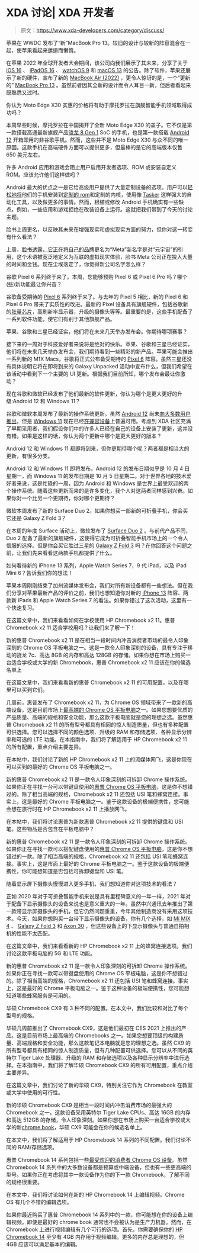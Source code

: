 # XDA 讨论| XDA 开发者

> 原文：<https://www.xda-developers.com/category/discuss/>

[](/discussion-apple-taking-lazy-way-out-macbook-pro-13/)

苹果在 WWDC 发布了“新”MacBook Pro 13。较旧的设计与较新的阵容混合在一起，使苹果看起来邋遢而懒惰。

在苹果 2022 年全球开发者大会期间，该公司向我们展示了其未来，分享了关于 [iOS 16](https://www.xda-developers.com/how-to-install-ios-beta/) 、 [iPadOS 16](https://www.xda-developers.com/how-to-install-ipados-beta/) 、 [watchOS 9](https://www.xda-developers.com/watchos-9/) 和 [macOS 13](https://www.xda-developers.com/how-to-install-macos-beta/) 的公告。除了软件，苹果还展示了新的硬件，宣布了新的 [MacBook Air (2022)](https://www.xda-developers.com/macbook-air-2022/) ，更令人惊讶的是，一个“更新的” [MacBook Pro 13](https://www.xda-developers.com/apple-macbook-pro-13-inch-m2-2022-review/) 。虽然前者因其全新的设计而令人耳目一新，但后者看起来既熟悉又过时。

[](/moto-edge-x30-discussion/)

你认为 Moto Edge X30 实惠的价格将有助于摩托罗拉在旗舰智能手机领域取得成功吗？

本周早些时候，摩托罗拉在中国揭开了全新 Moto Edge X30 的盖子。它不仅是第一款搭载高通最新旗舰产品[骁龙 8 Gen 1](https://www.xda-developers.com/qualcomm-snapdragon-8-gen-1/) SoC 的手机，也是第一款搭载 [Android 12](https://www.xda-developers.com/android-12/) 开箱即用的非谷歌手机。然而，这些并不是 Moto Edge X30 与众不同的唯一原因。这款手机在高端硬件方面可以提供更多，但最棒的是它的高端版本仅售 650 美元左右。

[](/apps-games-block-users-customizing-smartphone-discussion/)

许多 Android 应用和游戏会阻止用户启用开发者选项、ROM 或安装自定义 ROM。应该允许他们这样做吗？

Android 最大的优点之一是它给高级用户提供了大量定制设备的选项。用户可以[轻松地将](https://www.xda-developers.com/root/)他们的手机安装到[定制的 rom](https://www.xda-developers.com/how-to-install-custom-rom-android/)和定制的内核，使用像 [Tasker](https://forum.xda-developers.com/f/tasker-tips-tricks.5015/) 这样强大的自动化工具，以及做更多的事情。然而，根植或修改 Android 手机确实有一些缺点。例如，一些应用和游戏拒绝在改装设备上运行。这就把我们带到了今天的讨论主题。

[](/discussion-facebook-new-name-meta/)

脸书上周更名，以反映其未来在增强现实和虚拟现实方面的努力，但你对这一转变有什么看法？

上周，[脸书透露，它正在将自己的品牌](https://www.xda-developers.com/discussion-android-12-or-windows-11/)更名为“Meta”新名字是对“元宇宙”的引用，这个术语被宽泛地定义为互联的虚拟现实体验，脸书 Meta 公司正在投入大量的时间和金钱。现在尘埃落定了，你觉得新公司名字怎么样？

[](/pixel-6-pixel-6-pro-pre-order-feature-excited/)

谷歌 Pixel 6 系列终于来了。本周，您能够预购 Pixel 6 或 Pixel 6 Pro 吗？哪个(些)新功能最让你兴奋？

谷歌备受期待的 [Pixel 6](https://www.xda-developers.com/google-pixel-6/) 系列终于来了。与去年的 Pixel 5 相比，新的 Pixel 6 和 Pixel 6 Pro 带来了实质性的改进。最新的 Pixel 设备具有旗舰硬件，包括谷歌新的[张量芯片](https://www.xda-developers.com/google-says-its-tensor-chip-is-80-faster-than-the-pixel-5s-cpu/)，高刷新率显示器，升级的摄像头等等。最重要的是，这些手机配备了一系列软件功能，使它们有别于其他旗舰产品。

[](/apple-samsung-google-launch-event-discussion/)

苹果、谷歌和三星已经证实，他们将在未来几天举办发布会。你期待哪项赛事？

接下来的一周对于科技爱好者来说将是绝对的快乐。苹果、谷歌和三星已经证实，他们将在未来几天举办发布会，我们期待看到一些精彩的新产品。苹果可能会推出一系列新的 M1X Macs，谷歌将正式公布备受期待的 [Pixel 6](https://www.xda-developers.com/google-pixel-6/) 阵容。虽然三星还没有具体说明它将在即将到来的 Galaxy Unpacked 活动中宣布什么，但我们希望在该活动中看到下一个主要的 UI 更新。根据我们目前所知，哪个发布会最让你激动？

[](/android-12-or-windows-11-discussion/)

现在谷歌和微软已经发布了他们最新的软件更新，你认为哪个是更大更好的升级:Android 12 和 Windows 11？

谷歌和微软本周发布了最新的操作系统更新。虽然 [Android 12](https://www.xda-developers.com/android-12/) 尚未[向大多数用户推出](https://www.xda-developers.com/android-12-launched/)，但是 [Windows 11](https://www.xda-developers.com/windows-11/) 现在已经[在](https://www.xda-developers.com/windows-11-generally-available-how-to-get-it/)[兼容设备](https://www.xda-developers.com/windows-11-compatible-pc/)上普遍可用。考虑到 XDA 社区充满了早期采用者，我们假设你们中的许多人已经在自己的设备上安装了更新，这并没有错。如果是这样的话，你认为两个更新中哪个是更大更好的版本？

[](/discussion-android-12-or-windows-11/)

Android 12 和 Windows 11 都即将到来，但你更期待哪个呢？两者都是相当大的更新，有很多分支。

Android 12 和 Windows 11 即将发布。Android 12 的发布日期似乎是 10 月 4 日星期一，而 Windows 11 的发布日期是 10 月 5 日星期二。对于世界各地的技术爱好者来说，这是忙碌的一周，因为 Android 和 Windows 是世界上最受欢迎的两个操作系统。随着这些更新而来的是许多变化，我个人对这两者同样感到兴奋。如果你对一个比另一个更期待，你对哪个更期待？

[](/surface-duo-2-galaxy-z-fold-3-discussion/)

微软本周发布了新的 Surface Duo 2。如果你想买一部新的可折叠手机，你会买它还是 Galaxy Z Fold 3？

在本周的年度 Surface 活动上，微软发布了 [Surface Duo 2](https://www.xda-developers.com/microsoft-surface-duo-2/) 。与前代产品不同，Duo 2 配备了最新的旗舰硬件，这使得它成为可折叠智能手机市场上的一个令人信服的选择。但是你会买它胜过三星的 [Galaxy Z Fold 3](https://www.xda-developers.com/samsung-galaxy-z-fold-3/) 吗？在你回答这个问题之前，让我们先来看看这两款手机都提供了什么。

[](/iphone-13-ipad-mini-6-apple-watch-series-7-opinions/)

如何看待新的 iPhone 13 系列，Apple Watch Series 7，9 代 iPad，以及 iPad Mini 6？告诉我们你的想法！

苹果本周刚刚结束了加州流媒体发布会，我们对所有新设备都有一些想法。但在我们分享对苹果最新产品的评价之前，我们也想知道你对新的 [iPhone 13](https://www.xda-developers.com/iphone-13/) 阵容、两款新 iPads 和 Apple Watch Series 7 的看法。如果你错过了这次活动，这里有一个快速复习。

[](/is-hp-chromebook-x2-11-good-for-school/)

在这篇文章中，我们来看看如何在学校使用 HP Chromebook x2 11。惠普 Chromebook x2 11 适合学校用吗？让我们来了解一下！

新的惠普 Chromebook x2 11 是在相当一段时间内冲击消费者市场的最令人印象深刻的 Chrome OS 平板电脑之一。这是一款令人印象深刻的设备，具有专注于移动的骁龙 7c、高达 8GB 的内存和高达 128GB 的存储。如果你想在市场上购买一台适合学校或大学的新 Chromebook，惠普 Chromebook x2 11 应该在你的候选名单上

[](/hp-chromebook-x2-11-configurations/)

在这篇文章中，我们来看看新的惠普 Chromebook x2 11 的可用配置，以及在哪里可以买到它们。

几周前，惠普发布了 Chromebook x2 11，为 Chrome OS 领域带来了一款新的高端设备。这是目前市场上[最高端的 Chrome OS 平板电脑](https://www.xda-developers.com/best-chrome-os-tablets/)之一。如果您想要优质的产品质量、高端的规格和安全功能，那么这款平板电脑就是您的理想之选。虽然惠普 Chromebook x2 11 的所有型号都具有相同的惊人制造质量，但也有多种配置可供选择。您可以选择不同的颜色选项、升级的 RAM 和存储选项、各种显示分辨率和可选的 LTE 功能。在本指南中，我们将了解适用于 HP Chromebook x2 11 的所有配置，重点介绍主要差异。

[](/netflix-on-hp-chromebook-x2-11/)

在本帖中，我们讨论了新的 HP Chromebook x2 11 上的流媒体网飞，这是你现在可以买到的最好的 Chrome OS 平板电脑之一。

新的惠普 Chromebook x2 11 是一款令人印象深刻的可拆卸 Chrome 操作系统。如果你正在寻找一台可以带键盘使用的[惠普 Chrome OS 平板电脑](https://www.xda-developers.com/best-hp-chromebooks/)，这是你不想错过的。除了相当高端的规格，Chromebook x2 11 还包括 USI 笔和蜂窝连接。事实上，这是最好的 Chrome 平板电脑之一。鉴于这款设备的极端便携性，您可能会想在旅行时在 HP Chromebook x2 11 上播放网飞。

[](/does-hp-chromebook-x2-11-come-with-keyboard-pen/)

在本帖中，我们将讨论惠普为新款惠普 Chromebook x2 11 提供的键盘和 USI 笔。这些物品是否包含在平板电脑中？

新的惠普 Chromebook x2 11 是一款令人印象深刻的可拆卸 Chrome 操作系统。如果你正在寻找一款可以搭配键盘使用的[惠普 Chrome OS 平板电脑](https://www.xda-developers.com/best-hp-chromebooks/)，这是你不想错过的一款。除了相当高端的规格，Chromebook x2 11 还包括 USI 笔和蜂窝连接。事实上，这是市面上最好的 Chrome 平板电脑之一。鉴于这款设备的极端便携性，你可能想知道是否包括可拆卸键盘和 USI 笔。

[](/under-display-cameras-discussion/)

随着显示屏下摄像头慢慢进入更多手机，我们想知道你对这项技术的看法？

正如 2020 年对于可折叠智能手机来说是具有里程碑意义的一年一样，2021 年对于配备下显示摄像头的设备来说也是意义重大的一年。虽然中兴通讯去年推出了第一款带显示屏摄像头的手机，但它仍然问题重重，今年其他制造商没有采用这项技术。今天，如果你想购买一台带下显示摄像头的设备，你有几个选择，如 [Mi MIX 4](https://www.xda-developers.com/xiaomi-mi-mix-4-launch/) 、 [Galaxy Z Fold 3](https://www.xda-developers.com/samsung-galaxy-z-fold-3/) 和 [Axon 30](https://www.xda-developers.com/zte-axon-30-launched-with-new-under-display-camera/) ，但这些设备上的下显示摄像头与普通自拍相机的性能不太匹配。

[](/does-hp-chromebook-x2-11-have-5g/)

在这篇文章中，我们来看看新的 HP Chromebook x2 11 上的蜂窝连接选项。我们讨论这款平板电脑的 5G 和 LTE 功能。

新的惠普 Chromebook x2 11 是一款令人印象深刻的可拆卸 Chrome 操作系统。如果你正在寻找一款可以带键盘使用的 Chrome OS 平板电脑，这是你不想错过的。除了相当高端的规格，Chromebook x2 11 还包括 USI 笔和蜂窝连接。事实上，这是最好的 Chrome 平板电脑之一。鉴于这种设备的极端便携性，您可能想知道哪些蜂窝服务是可用的。

[](/asus-chromebook-cx9-configurations/)

华硕 Chromebook CX9 有 3 种不同的配置。在本文中，我们比较和对比了每个型号的规格。

华硕几周前推出了 Chromebook CX9，这是他们最初在 CES 2021 上推出的产品。这是目前市场上最高端的 Chromebooks 之一。如果您想要顶级的构建质量、高端规格和安全功能，那么这款笔记本电脑就是您的理想之选。虽然 CX9 的所有型号都具有相同的惊人制造质量，但有几种配置可供选择。您可以从不同的英特尔 Tiger Lake 处理器、升级的 RAM 和存储选项以及各种显示分辨率中进行选择。在本指南中，我们将了解华硕 Chromebook CX9 的所有可用配置，重点介绍主要差异。

[](/asus-chromebook-cx9-good-school/)

在这篇文章中，我们讨论了新的华硕 CX9，特别关注它作为 Chromebook 在教室或大学中使用的可行性。

新的华硕 Chromebook CX9 是相当一段时间内冲击消费市场的最强大的 Chromebook 之一。这款设备采用英特尔 Tiger Lake CPUs、高达 16GB 的内存和高达 512GB 的存储，令人印象深刻。如果你想在市场上购买一台适合学校或大学的新[chrome book](https://www.xda-developers.com/best-chromebooks-for-school/)，华硕 CX9 可能会在你的候选名单上。

[](/hp-chromebook-14-configurations/)

在本文中，我们将了解适用于 HP Chromebook 14 系列的不同配置。我们讨论不同的 RAM/存储选项。

惠普 Chromebook 14 系列包括一些[最受欢迎的消费者 Chrome OS 设备](https://www.xda-developers.com/best-chromebooks/)。虽然 Chromebook 14 系列中的大多数设备都是预算或中端设备，但也有一些更高端的型号。如果你正在考虑将其中一款设备作为你的下一款 Chromebook，了解不同的规格很重要。

[](/edit-video-hp-chromebook-14/)

在本文中，我们将讨论如何在新的 HP Chromebook 14 上编辑视频。Chrome OS 有几个不错的编辑选项。

如果你最近购买了惠普 Chromebook 14 系列中的一款，你可能想在你的设备上编辑视频。即使是最好的 chrome book 通常也不会被认为是生产力机器。然而，在 Chromebook 上进行视频编辑有几个可行的选项。首先，你需要确保你的 [HP Chromebook 14](https://www.xda-developers.com/best-hp-chromebooks/) 至少有 4GB 内存用于视频编辑。更多的内存总是理想的，但 4GB 应该可以满足基本的编辑。
